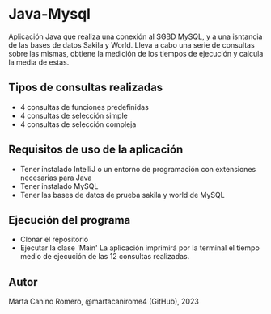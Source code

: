 # Java-Mysql
Aplicación Java que realiza una conexión al SGBD MySQL, y a una isntancia de las bases de datos Sakila y World. Lleva a cabo una serie de consultas
sobre las mismas, obtiene la medición de los tiempos de ejecución y calcula la media de estas.

## Tipos de consultas realizadas
- 4 consultas de funciones predefinidas
- 4 consultas de selección simple
- 4 consultas de selección compleja

## Requisitos de uso de la aplicación
- Tener instalado IntelliJ o un entorno de programación con extensiones necesarias para Java
- Tener instalado MySQL
- Tener las bases de datos de prueba sakila y world de MySQL

## Ejecución del programa
- Clonar el repositorio
- Ejecutar la clase 'Main'
La aplicación imprimirá por la terminal el tiempo medio de ejecución de las 12 consultas realizadas.

## Autor
Marta Canino Romero, @martacanirome4 (GitHub), 2023
